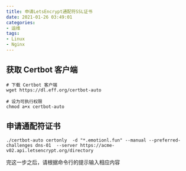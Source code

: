 ```yaml
---
title: 申请LetsEncrypt通配符SSL证书
date: 2021-01-26 03:49:01
categories: 
- 运维
tags:
- Linux
- Nginx
---
```


## 获取 Certbot 客户端

```shell
# 下载 Certbot 客户端
wget https://dl.eff.org/certbot-auto

# 设为可执行权限
chmod a+x certbot-auto
```

## 申请通配符证书

```shell
./certbot-auto certonly  -d "*.emotionl.fun" --manual --preferred-challenges dns-01  --server https://acme-v02.api.letsencrypt.org/directory
```

完这一步之后，请根据命令行的提示输入相应内容